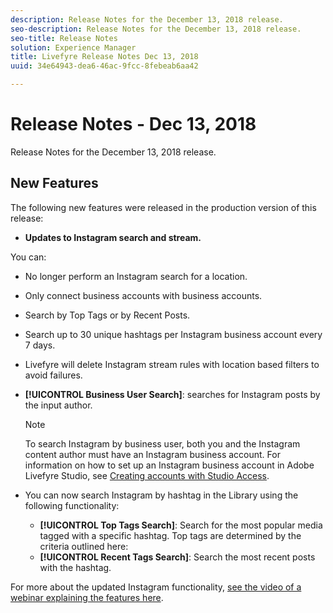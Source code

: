```yaml
---
description: Release Notes for the December 13, 2018 release.
seo-description: Release Notes for the December 13, 2018 release.
seo-title: Release Notes
solution: Experience Manager
title: Livefyre Release Notes Dec 13, 2018
uuid: 34e64943-dea6-46ac-9fcc-8febeab6aa42

---
```


# Release Notes - Dec 13, 2018

Release Notes for the December 13, 2018 release.

## New Features

The following new features were released in the production version of this release:

* **Updates to Instagram search and stream.** 

You can:

* No longer perform an Instagram search for a location.
* Only connect business accounts with business accounts.
* Search by Top Tags or by Recent Posts.
* Search up to 30 unique hashtags per Instagram business account every 7 days.

* Livefyre will delete Instagram stream rules with location based filters to avoid failures.
* **[!UICONTROL Business User Search]**: searches for Instagram posts by the input author.

  >[!NOTE]
  >
  >To search Instagram by business user, both you and the Instagram content author must have an Instagram business account. For information on how to set up an Instagram business account in Adobe Livefyre Studio, see [Creating accounts with Studio Access](/help/using/c-users-creating-accounts-with-studio-access/t-configure-social-accout-instagram/c-about-instagram-accounts.md#c_about_instagram_accounts).

* You can now search Instagram by hashtag in the Library using the following functionality:

  * **[!UICONTROL Top Tags Search]**: Search for the most popular media tagged with a specific hashtag. Top tags are determined by the criteria outlined here: [](https://developers.facebook.com/docs/instagram-api/reference/hashtag/top-media)
  * **[!UICONTROL Recent Tags Search]**: Search the most recent posts with the hashtag.

For more about the updated Instagram functionality, [see the video of a webinar explaining the features here](https://youtu.be/wRkGc3obaOA).
